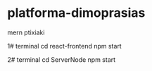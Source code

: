 # platforma-dimoprasias
mern ptixiaki

1# terminal
cd react-frontend
npm start

2# terminal
cd ServerNode
npm start
